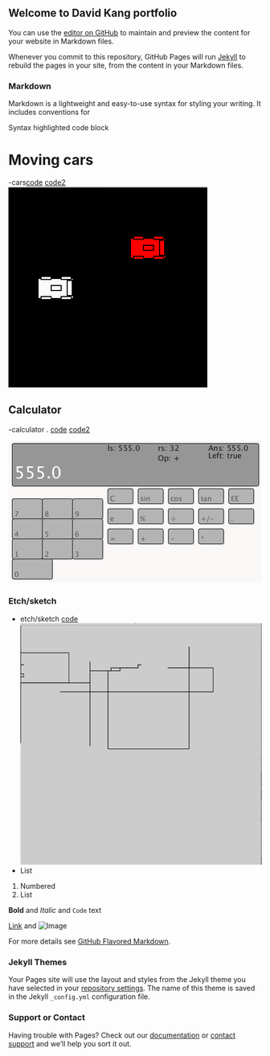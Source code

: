 ## Welcome to David Kang portfolio

You can use the [editor on GitHub](https://github.com/The-tiny-asian/programing-one/edit/master/index.md) to maintain and preview the content for your website in Markdown files.

Whenever you commit to this repository, GitHub Pages will run [Jekyll](https://jekyllrb.com/) to rebuild the pages in your site, from the content in your Markdown files.

### Markdown

Markdown is a lightweight and easy-to-use syntax for styling your writing. It includes conventions for


Syntax highlighted code block

# Moving cars
-cars[code](https://github.com/The-tiny-asian/programing-one/blob/master/cars)   [code2](https://github.com/The-tiny-asian/programing-one/blob/master/cars2)
![picture](https://github.com/The-tiny-asian/programing-one/raw/master/Screen%20Shot%202018-04-19%20at%201.41.24%20PM.png)
## Calculator
-calculator . [code](https://github.com/The-tiny-asian/programing-one/blob/master/code%20for%20calc)
[code2](https://github.com/The-tiny-asian/programing-one/blob/master/calccode2)

![picture](https://github.com/The-tiny-asian/programing-one/raw/master/Screen%20Shot%202018-04-19%20at%201.21.10%20PM.png)
### Etch/sketch

- etch/sketch
[code](https://github.com/The-tiny-asian/programing-one/blob/master/etchysketch.pde)
![picture](https://github.com/The-tiny-asian/programing-one/raw/master/Screen%20Shot%202018-04-13%20at%201.40.24%20PM.png)
- List

1. Numbered
2. List

**Bold** and _Italic_ and `Code` text

[Link](url) and ![Image](src)


For more details see [GitHub Flavored Markdown](https://guides.github.com/features/mastering-markdown/).

### Jekyll Themes

Your Pages site will use the layout and styles from the Jekyll theme you have selected in your [repository settings](https://github.com/The-tiny-asian/programing-one/settings). The name of this theme is saved in the Jekyll `_config.yml` configuration file.

### Support or Contact

Having trouble with Pages? Check out our [documentation](https://help.github.com/categories/github-pages-basics/) or [contact support](https://github.com/contact) and we’ll help you sort it out.
